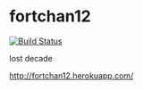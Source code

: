 fortchan12
==========
[![Build Status](https://img.shields.io/travis/mcfiredrill/fortchan12.svg?branch=master)](http://travis-ci.org/mcfiredrill/forttree)

lost decade

http://fortchan12.herokuapp.com/
